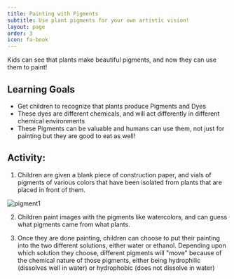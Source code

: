 ```yaml
---
title: Painting with Pigments
subtitle: Use plant pigments for your own artistic vision!
layout: page
order: 3
icon: fa-book
---
```


Kids can see that plants make beautiful pigments, and now they can use them to paint!

## Learning Goals

* Get children to recognize that plants produce Pigments and Dyes
* These dyes are different chemicals, and will act differently in different chemical environments
* These Pigments can be valuable and humans can use them, not just for painting but they are good to eat as well!

## Activity:

1. Children are given a blank piece of construction paper, and vials of pigments of various colors that have been isolated from plants that are placed in front of them.

![pigment1](assets/images/paintingwpigments2.png)

2. Children paint images with the pigments like watercolors, and can guess what pigments came from what plants.

3. Once they are done painting, children can choose to put their painting into the two different solutions, either water or ethanol. Depending upon which solution they choose, different pigments will "move" because of the chemical nature of those pigments, either being hydrophilic (dissolves well in water) or hydrophobic (does not dissolve in water)
